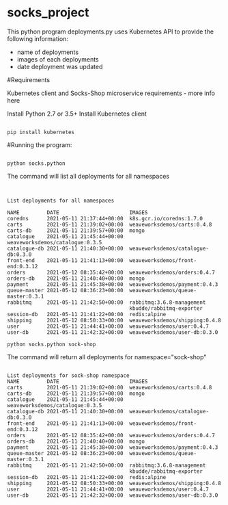 # socks_project
This python program deployments.py uses Kubernetes API to provide the following information:

- name of deployments
- images of each deployments
- date deployment was updated

#Requirements 

Kubernetes client and Socks-Shop microservice requirements - more info here

Install Python 2.7 or 3.5+
Install Kubernetes client
```

pip install kubernetes
```

#Running the program: 
```

python socks.python
```

The command will list all deployments for all namespaces
```


List deployments for all namespaces

NAME         DATE                       IMAGES
coredns      2021-05-11 21:37:44+00:00  k8s.gcr.io/coredns:1.7.0
carts        2021-05-11 21:39:02+00:00  weaveworksdemos/carts:0.4.8
carts-db     2021-05-11 21:39:57+00:00  mongo
catalogue    2021-05-11 21:45:44+00:00  weaveworksdemos/catalogue:0.3.5
catalogue-db 2021-05-11 21:40:30+00:00  weaveworksdemos/catalogue-db:0.3.0
front-end    2021-05-11 21:41:13+00:00  weaveworksdemos/front-end:0.3.12
orders       2021-05-12 08:35:42+00:00  weaveworksdemos/orders:0.4.7
orders-db    2021-05-11 21:40:40+00:00  mongo
payment      2021-05-11 21:45:38+00:00  weaveworksdemos/payment:0.4.3
queue-master 2021-05-12 08:36:23+00:00  weaveworksdemos/queue-master:0.3.1
rabbitmq     2021-05-11 21:42:50+00:00  rabbitmq:3.6.8-management
                                        kbudde/rabbitmq-exporter
session-db   2021-05-11 21:41:22+00:00  redis:alpine
shipping     2021-05-12 08:50:33+00:00  weaveworksdemos/shipping:0.4.8
user         2021-05-11 21:44:41+00:00  weaveworksdemos/user:0.4.7
user-db      2021-05-11 21:42:32+00:00  weaveworksdemos/user-db:0.3.0
```

```
python socks.python sock-shop
```
The command will return all deployments for namespace="sock-shop"

```

List deployments for sock-shop namespace
NAME         DATE                       IMAGES
carts        2021-05-11 21:39:02+00:00  weaveworksdemos/carts:0.4.8
carts-db     2021-05-11 21:39:57+00:00  mongo
catalogue    2021-05-11 21:45:44+00:00  weaveworksdemos/catalogue:0.3.5
catalogue-db 2021-05-11 21:40:30+00:00  weaveworksdemos/catalogue-db:0.3.0
front-end    2021-05-11 21:41:13+00:00  weaveworksdemos/front-end:0.3.12
orders       2021-05-12 08:35:42+00:00  weaveworksdemos/orders:0.4.7
orders-db    2021-05-11 21:40:40+00:00  mongo
payment      2021-05-11 21:45:38+00:00  weaveworksdemos/payment:0.4.3
queue-master 2021-05-12 08:36:23+00:00  weaveworksdemos/queue-master:0.3.1
rabbitmq     2021-05-11 21:42:50+00:00  rabbitmq:3.6.8-management
                                        kbudde/rabbitmq-exporter
session-db   2021-05-11 21:41:22+00:00  redis:alpine
shipping     2021-05-12 08:50:33+00:00  weaveworksdemos/shipping:0.4.8
user         2021-05-11 21:44:41+00:00  weaveworksdemos/user:0.4.7
user-db      2021-05-11 21:42:32+00:00  weaveworksdemos/user-db:0.3.0
```
